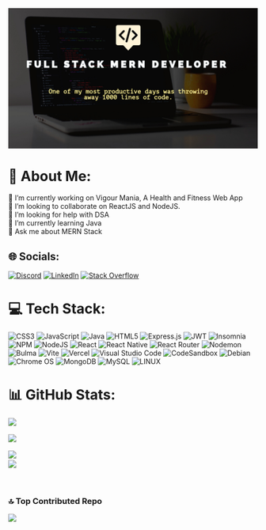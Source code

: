 <img align="center" src="banner.jpeg" alt="rohitrokz29" />

# 💫 About Me:
🔭 I’m currently working on Vigour Mania, A Health and Fitness Web App<br>👯 I’m looking to collaborate on ReactJS and NodeJS.<br>🤝 I’m looking for help with DSA<br>🌱 I’m currently learning Java <br>💬 Ask me about MERN Stack<br>


## 🌐 Socials:
[![Discord](https://img.shields.io/badge/Discord-%237289DA.svg?logo=discord&logoColor=white)](https://discord.gg/#4162) 
[![LinkedIn](https://img.shields.io/badge/LinkedIn-%230077B5.svg?logo=linkedin&logoColor=white)](https://linkedin.com/in/rohit-kharche-118286235)
[![Stack Overflow](https://img.shields.io/badge/-Stackoverflow-FE7A16?logo=stack-overflow&logoColor=white)](https://stackoverflow.com/users/22011616) 

# 💻 Tech Stack:
![CSS3](https://img.shields.io/badge/css3-%231572B6.svg?style=for-the-badge&logo=css3&logoColor=white) ![JavaScript](https://img.shields.io/badge/javascript-%23323330.svg?style=for-the-badge&logo=javascript&logoColor=%23F7DF1E) ![Java](https://img.shields.io/badge/java-%23ED8B00.svg?style=for-the-badge&logo=java&logoColor=white) ![HTML5](https://img.shields.io/badge/html5-%23E34F26.svg?style=for-the-badge&logo=html5&logoColor=white) ![Express.js](https://img.shields.io/badge/express.js-%23404d59.svg?style=for-the-badge&logo=express&logoColor=%2361DAFB) ![JWT](https://img.shields.io/badge/JWT-black?style=for-the-badge&logo=JSON%20web%20tokens) ![Insomnia](https://img.shields.io/badge/Insomnia-black?style=for-the-badge&logo=insomnia&logoColor=5849BE) ![NPM](https://img.shields.io/badge/NPM-%23000000.svg?style=for-the-badge&logo=npm&logoColor=white) ![NodeJS](https://img.shields.io/badge/node.js-6DA55F?style=for-the-badge&logo=node.js&logoColor=white) ![React](https://img.shields.io/badge/react-%2320232a.svg?style=for-the-badge&logo=react&logoColor=%2361DAFB) ![React Native](https://img.shields.io/badge/react_native-%2320232a.svg?style=for-the-badge&logo=react&logoColor=%2361DAFB) 
 ![React Router](https://img.shields.io/badge/React_Router-CA4245?style=for-the-badge&logo=react-router&logoColor=white) ![Nodemon](https://img.shields.io/badge/NODEMON-%23323330.svg?style=for-the-badge&logo=nodemon&logoColor=%BBDEAD) ![Bulma](https://img.shields.io/badge/bulma-00D0B1?style=for-the-badge&logo=bulma&logoColor=white) ![Vite](https://img.shields.io/badge/vite-%23646CFF.svg?style=for-the-badge&logo=vite&logoColor=white)
![Vercel](https://img.shields.io/badge/vercel-%23000000.svg?style=for-the-badge&logo=vercel&logoColor=white)
![Visual Studio Code](https://img.shields.io/badge/Visual%20Studio%20Code-0078d7.svg?style=for-the-badge&logo=visual-studio-code&logoColor=white)
![CodeSandbox](https://img.shields.io/badge/Codesandbox-040404?style=for-the-badge&logo=codesandbox&logoColor=DBDBDB)
![Debian](https://img.shields.io/badge/Debian-D70A53?style=for-the-badge&logo=debian&logoColor=white)
![Chrome OS](https://img.shields.io/badge/chrome%20os-3d89fc?style=for-the-badge&logo=google%20chrome&logoColor=white)
![MongoDB](https://img.shields.io/badge/MongoDB-%234ea94b.svg?style=for-the-badge&logo=mongodb&logoColor=white) 
 ![MySQL](https://img.shields.io/badge/mysql-%2300f.svg?style=for-the-badge&logo=mysql&logoColor=white) ![LINUX](https://img.shields.io/badge/Linux-FCC624?style=for-the-badge&logo=linux&logoColor=black)
# 📊 GitHub Stats:
[![](https://visitcount.itsvg.in/api?id=rohitrokz29&icon=0&color=0)](https://visitcount.itsvg.in)

![](https://github-readme-stats.vercel.app/api?username=rohitrokz29&theme=dark&hide_border=false&include_all_commits=false&count_private=false)<br/>

  ![](https://github-readme-stats.vercel.app/api/top-langs/?username=rohitrokz29&theme=dark&hide_border=false&include_all_commits=false&count_private=false&layout=compact)
  </br>
![](https://github-readme-streak-stats.herokuapp.com/?user=rohitrokz29&theme=dark&hide_border=false)<br/>

<br>

### 🔝 Top Contributed Repo
![](https://github-contributor-stats.vercel.app/api?username=rohitrokz29&limit=5&theme=onedark&combine_all_yearly_contributions=true)


